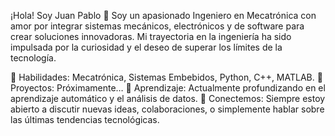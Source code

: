¡Hola! Soy Juan Pablo 👋
Soy un apasionado Ingeniero en Mecatrónica con amor por integrar sistemas mecánicos, electrónicos y de software para crear soluciones innovadoras. Mi trayectoria en la ingeniería ha sido impulsada por la curiosidad y el deseo de superar los límites de la tecnología.

🔧 Habilidades: Mecatrónica, Sistemas Embebidos, Python, C++, MATLAB.
🚀 Proyectos: Próximamente…
🌱 Aprendizaje: Actualmente profundizando en el aprendizaje automático y el análisis de datos.
💬 Conectemos: Siempre estoy abierto a discutir nuevas ideas, colaboraciones, o simplemente hablar sobre las últimas tendencias tecnológicas.
